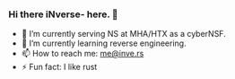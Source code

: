 ### Hi there iNverse- here. 👋

[]()
- 🔭 I’m currently serving NS at MHA/HTX as a cyberNSF.
- 🌱 I’m currently learning reverse engineering.
- 📫 How to reach me: me@inve.rs
- ⚡ Fun fact: I like rust
